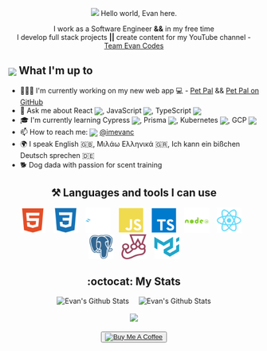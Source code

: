 <div align="center">
  
<img src="https://media.giphy.com/media/hvRJCLFzcasrR4ia7z/giphy.gif" width="32"> Hello world, Evan here. 

I work as a Software Engineer <strong>&&</strong> in my free time <br/> I develop full stack projects <strong>||</strong> create content for my YouTube channel - [Team Evan Codes](https://www.youtube.com/channel/UCBN0IU2eFovhsF0kOuvpSkQ/videos)
  
  
</div>
<div align="left">
  <h2><img align="center"
                src="https://emojis.slackmojis.com/emojis/images/1584726375/8272/blob-cool.gif?1584726375" width="28" />
            What I'm up to</h2>
        <ul>
          <li> 👨🏻‍💻 I'm currently working on my new web app 💻 - <a href="https://pet-pal.vercel.app">Pet Pal</a> && <a href="https://github.com/imevanc/pet-pal">Pet Pal on GitHub</a></li>
            <li> 💬 Ask me about React <img align="center"
                    src="https://emojis.slackmojis.com/emojis/images/1473950148/1161/react.png?1473950148"
                    width="20" />, JavaScript <img align="center"
                    src="https://emojis.slackmojis.com/emojis/images/1450441296/151/javascript.png?1450441296"
                    width="20" />, TypeScript <img align="center" src="https://user-images.githubusercontent.com/96417438/199995998-75471604-7dcd-4edb-8916-9c35f931e92f.png" width="20"</li>
            <li> 🎓 I'm currently learning Cypress <img align="center"
                    src="https://user-images.githubusercontent.com/96417438/199996438-df61948e-acad-4dbc-86fd-bce9f3d6695c.png"
                    width="20" />, Prisma <img align="center" src="https://user-images.githubusercontent.com/96417438/199996686-1fca279f-49d7-4185-a6d6-9ab162f411dc.png" width="20"/>, Kubernetes <img align="center" src="https://user-images.githubusercontent.com/96417438/199997086-48a653dc-e6ad-491b-8e86-934e5296bab9.png" width="20"/>, GCP <img align="center" src="https://user-images.githubusercontent.com/96417438/199997229-c3d04314-20a5-44af-b2dd-0070db6ea72b.png" width="20"/>  </li>
            <li>📫 How to reach me: <img align="center"
                    src="https://user-images.githubusercontent.com/96417438/199999441-10245519-1b33-47eb-a35b-34c0129e91ca.gif" width="20" />
                <a href="https://twitter.com/teamevancodes" target="_blank">@imevanc</a></li>
            <li>🌍 I speak English 🇬🇧, Μιλάω Ελληνικά 🇬🇷, Ich kann ein bißchen Deutsch sprechen 🇩🇪</li>
            <li>🐕 Dog dada with passion for scent training</li>
        </ul>
</div>
 
<div align="center">
  <h2> ⚒️ Languages and tools I can use</h2>
<img width="50" src="https://github.com/devicons/devicon/blob/master/icons/html5/html5-plain.svg" alt="html 5"/>&nbsp;&nbsp;&nbsp;
<img width="50" src="https://github.com/devicons/devicon/blob/master/icons/css3/css3-plain.svg" alt="css 3" />&nbsp;&nbsp;&nbsp;
<img width="50" src="https://github.com/devicons/devicon/blob/master/icons/tailwindcss/tailwindcss-original-wordmark.svg"/>&nbsp;&nbsp;&nbsp;
<img width="50" src="https://github.com/devicons/devicon/blob/master/icons/javascript/javascript-plain.svg" alt="javascript"/>&nbsp;&nbsp;&nbsp;
<img width="50" src="https://github.com/devicons/devicon/blob/master/icons/typescript/typescript-plain.svg" alt="javascript"/>&nbsp;&nbsp;&nbsp;
<img width="50"  src="https://github.com/devicons/devicon/blob/master/icons/nodejs/nodejs-plain-wordmark.svg" alt="node js"/>&nbsp;&nbsp;&nbsp;
<img width="50" src="https://github.com/devicons/devicon/blob/master/icons/react/react-original.svg" alt="react js"/>&nbsp;&nbsp;&nbsp;
<img width="50" src="https://github.com/devicons/devicon/blob/master/icons/postgresql/postgresql-plain.svg" alt="postgres sql" />&nbsp;&nbsp;&nbsp;
<img width="50" src="https://github.com/devicons/devicon/blob/master/icons/jest/jest-plain.svg" alt="jest"/>&nbsp;&nbsp;&nbsp;
<img width="50" src="https://github.com/devicons/devicon/blob/master/icons/materialui/materialui-plain.svg" alt="materialui"/>
</div>

<div align="center">
  <h2>:octocat: My Stats</h2>
  <div align="center">
      <img alt="Evan's Github Stats" height="160"
          src="https://github-readme-stats.vercel.app/api?username=imevanc&show_icons=true&hide_border=true&theme=dark&count_private=true" />&nbsp;&nbsp;&nbsp;&nbsp;  
      <img alt="Evan's Github Stats" height="160"
          src="https://github-readme-stats.vercel.app/api/top-langs/?username=imevanc&hide=assembly&layout=compact&theme=dark" />
  </div>
  <br/>
  <img src="https://komarev.com/ghpvc/?username=imevanc&color=brightgreen&style=flat-square&label=PROFILE+VIEWS +" width="130" />
  <br/>
  <br/>
  <button>
    <a href="https://www.buymeacoffee.com/imevanc" target="_blank">
      <img src="https://cdn.buymeacoffee.com/buttons/default-orange.png" alt="Buy Me A Coffee" width="200">
    </a>
  </button>
</div>
